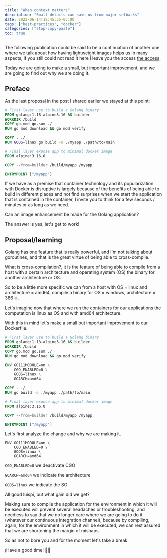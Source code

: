 ```yaml
---
title: "When context matters"
description: "Small details can save us from major setbacks"
date: 2022-06-14T18:45:35-03:00
tags: ["best-practices", "docker"]
categories: ["stop-copy-paste"]
toc: true
---
```


The following publication could be said to be a continuation of another one where we talk 
about how having lightweight images helps us in many aspects, 
if you still could not read it here I leave you the access
[the access](https://luispe.github.io/blog/posts/lightweight-container-image/).

Today we are going to make a small, but important improvement, and we are going to find out why we are doing it.

## Preface

As the last proposal in the post I shared earlier we stayed at this point:

```dockerfile
# First layer use to build a Golang binary
FROM golang:1.18-alpine3.16 AS builder
WORKDIR /build
COPY go.mod go.sum ./
RUN go mod download && go mod verify

COPY . ./
RUN GOOS=linux go build -o ./myapp ./path/to/main

# Final layer expose app to minimal docker image
FROM alpine:3.16.0

COPY --from=builder /build/myapp /myapp

ENTRYPOINT ["/myapp"]
```

If we have as a premise that container technology and its popularization with Docker 
is disruptive is largely because of the benefits of being able to build in different 
places and not find surprises when we start the application that is contained in the container, 
I invite you to think for a few seconds / minutes or as long as we need.

Can an image enhancement be made for the Golang application?

The answer is yes, let's get to work!

## Proposal/learning

Golang has one feature that is really powerful, and I'm not talking about goroutines, 
and that is the great virtue of being able to cross-compile.

What is cross-compilation?, it is the feature of being able to compile 
from a host with a certain architecture and operating system (OS) 
the binary for another architecture or OS.

So to be a little more specific we can from a host with OS = linux and 
architecture = amd64, compile a binary  for OS = windows, architecture = 386 :fire:.

Let's imagine now that where we run the containers for our applications 
the computation is linux as OS and with  amd64 architecture.

With this in mind let's make a small but important improvement to our Dockerfile.

```dockerfile
# First layer use to build a Golang binary
FROM golang:1.18-alpine3.16 AS builder
WORKDIR /build
COPY go.mod go.sum ./
RUN go mod download && go mod verify

ENV GO111MODULE=on \
    CGO_ENABLED=0 \
    GOOS=linux \
    GOARCH=amd64

COPY . ./
RUN go build -o ./myapp ./path/to/main

# Final layer expose app to minimal docker image
FROM alpine:3.16.0

COPY --from=builder /build/myapp /myapp

ENTRYPOINT ["/myapp"]
```

Let's first analyze the change and why we are making it.

```
ENV GO111MODULE=on \
    CGO_ENABLED=0 \
    GOOS=linux \
    GOARCH=amd64
```
`CGO_ENABLED=0` we deactivate CGO

`GOARCH=amd64` we indicate the architecture

`GOOS=linux` we indicate the SO

All good luispi, but what gain did we get?

Making sure to compile the application for the environment in which it will be executed 
will prevent several headaches or troubleshooting, and needless to say 
that we no longer care where we are going to do it (whatever our continuous integration channel), 
because by compiling, again, for the environment in which it will be executed, 
we can rest assured that we are shortening the margin of mishaps.

So as not to bore you and for the moment let's take a break.

¡Have a good time! 👋🏽

